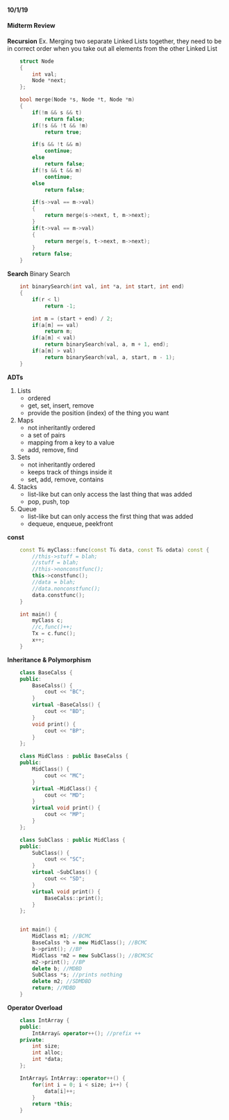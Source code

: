 #### 10/1/19

#### Midterm Review

**Recursion**
Ex. Merging two separate Linked Lists together, they need to be in correct order when you take out all elements from the other Linked List
```c++
	struct Node 
	{
		int val;
		Node *next;
	};

	bool merge(Node *s, Node *t, Node *m) 
	{
		if(!m && s && t)
			return false;
		if(!s && !t && !m)
			return true;

		if(s && !t && m)
			continue;
		else
			return false;
		if(!s && t && m)
			continue;
		else
			return false;

		if(s->val == m->val)
		{
			return merge(s->next, t, m->next);
		}
		if(t->val == m->val)
		{
			return merge(s, t->next, m->next);
		}
		return false;
	}
```

**Search**
Binary Search
```c++
	int binarySearch(int val, int *a, int start, int end)
	{
		if(r < l)
			return -1;

		int m = (start + end) / 2;
		if(a[m] == val)
			return m;
		if(a[m] < val)
			return binarySearch(val, a, m + 1, end);
		if(a[m] > val)
			return binarySearch(val, a, start, m - 1);
	}
```

**ADTs**
1. Lists
	* ordered
	* get, set, insert, remove
	* provide the position (index) of the thing you want
2. Maps
	* not inheritantly ordered
	* a set of pairs
	* mapping from a key to a value
	* add, remove, find
3. Sets
	* not inheritantly ordered
	* keeps track of things inside it
	* set, add, remove, contains
4. Stacks
	* list-like but can only access the last thing that was added
	* pop, push, top
5. Queue
	* list-like but can only access the first thing that was added
	* dequeue, enqueue, peekfront

**const**
```c++
	const T& myClass::func(const T& data, const T& odata) const {
		//this->stuff = blah;
		//stuff = blah;
		//this->nonconstfunc();
		this->constfunc();
		//data = blah;
		//data.nonconstfunc();
		data.constfunc();
	}

	int main() {
		myClass c;
		//c,func()++;
		Tx = c.func();
		x++;
	}
```

**Inheritance & Polymorphism**
```c++
	class BaseCalss {
	public: 
		BaseCalss() {
			cout << "BC";
		}
		virtual ~BaseCalss() {
			cout << "BD";
		}
		void print() {
			cout << "BP";
		}
	};

	class MidClass : public BaseCalss {
	public:
		MidClass() {
			cout << "MC";
		}
		virtual ~MidClass() {
			cout << "MD";
		}
		virtual void print() {
			cout << "MP";
		}
	};

	class SubClass : public MidClass {
	public:
		SubClass() {
			cout << "SC";
		}
		virtual ~SubClass() {
			cout << "SD";
		}
		virtual void print() {
			BaseCalss::print();
		}
	};


	int main() {
		MidClass m1; //BCMC
		BaseCalss *b = new MidClass(); //BCMC
		b->print(); //BP
		MidClass *m2 = new SubClass(); //BCMCSC
		m2->print(); //BP
		delete b; //MDBD
		SubClass *s; //prints nothing
		delete m2; //SDMDBD
		return; //MDBD
	}
```

**Operator Overload**
```c++
	class IntArray {
	public:
		IntArray& operator++(); //prefix ++
	private:
		int size;
		int alloc;
		int *data;
	};

	IntArray& IntArray::operator++() {
		for(int i = 0; i < size; i++) {
			data[i]++;
		}
		return *this;
	}
```








